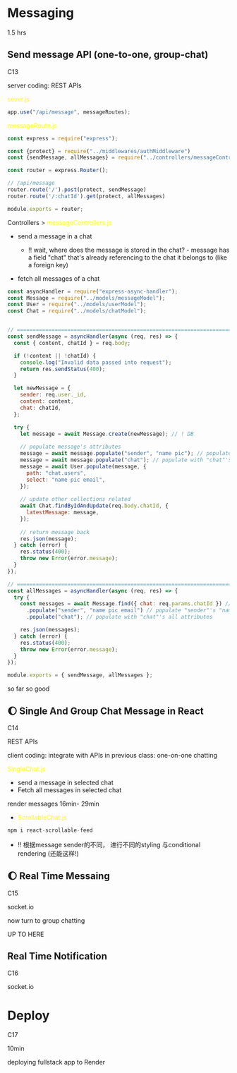 # Messaging

1.5 hrs



## Send message API (one-to-one, group-chat)

C13

server coding: REST APIs



<span style="color: yellow">sever.js</span>

```js
app.use("/api/message", messageRoutes);
```

<span style="color: yellow">messageRoute.js</span>

```js
const express = require("express");

const {protect} = require("../middlewares/authMiddleware")
const {sendMessage, allMessages} = require("../controllers/messageControllers")

const router = express.Router();

// /api/message
router.route('/').post(protect, sendMessage)
router.route('/:chatId').get(protect, allMessages)

module.exports = router;
```



Controllers > <span style="color: yellow">messageControllers.js</span>

+ send a message in a chat 
  + :bangbang: wait, where does the message is stored in the chat? - message has a field "chat" that's already referencing to the chat it belongs to (like a foreign key)

+ fetch all messages of a chat

```js
const asyncHandler = require("express-async-handler");
const Message = require("../models/messageModel");
const User = require("../models/userModel");
const Chat = require("../models/chatModel");


// ========================================================================== 
const sendMessage = asyncHandler(async (req, res) => {
  const { content, chatId } = req.body;

  if (!content || !chatId) {
    console.log("Invalid data passed into request");
    return res.sendStatus(400);
  }

  let newMessage = {
    sender: req.user._id,
    content: content,
    chat: chatId,
  };

  try {
    let message = await Message.create(newMessage); // ! DB
	
    // populate message's attributes 
    message = await message.populate("sender", "name pic"); // populate "sender"'s "name, pic" 
    message = await message.populate("chat"); // populate with "chat"'s all attributes
    message = await User.populate(message, {
      path: "chat.users",
      select: "name pic email",
    });
	
    // update other collections related
    await Chat.findByIdAndUpdate(req.body.chatId, {
      latestMessage: message,
    });
	
    // return message back 
    res.json(message);
  } catch (error) {
    res.status(400);
    throw new Error(error.message);
  }
});

// ========================================================================== 
const allMessages = asyncHandler(async (req, res) => {
  try {
    const messages = await Message.find({ chat: req.params.chatId }) // ! DB
      .populate("sender", "name pic email") // populate "sender"'s "name, pic, email" attributes
      .populate("chat"); // populate with "chat"'s all attributes

    res.json(messages);
  } catch (error) {
    res.status(400);
    throw new Error(error.message);
  }
});

module.exports = { sendMessage, allMessages };
```



so far so good





## :moon: Single And Group Chat Message in React

C14

REST APIs

client coding: integrate with APIs in previous class: one-on-one chatting





<span style="color: yellow">SingleChat.js</span>

+ send a message in selected chat
+ Fetch all messages in selected chat



render messages 16min- 29min

+ <span style="color: yellow">ScrollableChat.js</span>

```js
npm i react-scrollable-feed
```

+ :bangbang: 根据message sender的不同， 进行不同的styling 与conditional rendering (还能这样!)





## :moon: Real Time Messaing  

C15

socket.io



now turn to group chatting



UP TO HERE







## Real Time Notification

C16

socket.io









# Deploy

C17

10min



deploying fullstack app to Render